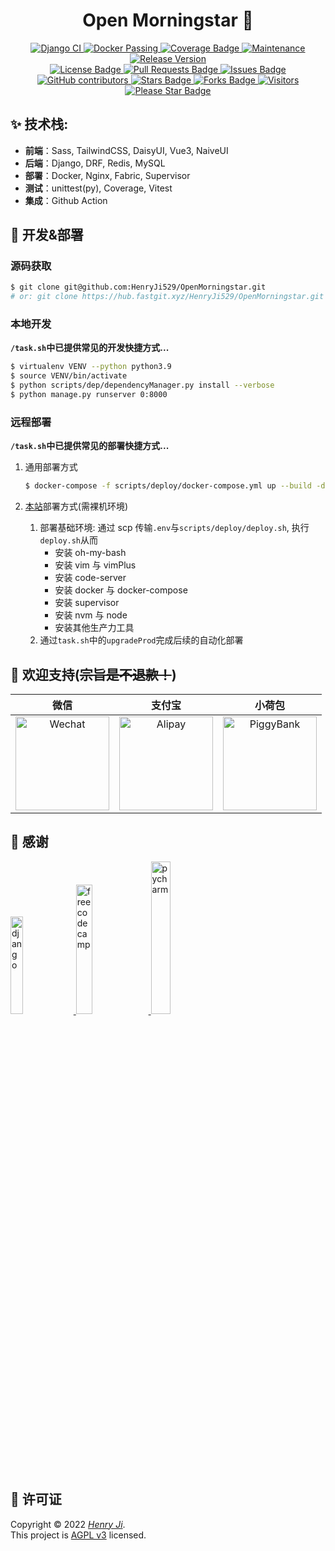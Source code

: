 <div align="center">
	<h1>Open Morningstar 👋</h1>
	<a href="https://github.com/HenryJi529/OpenMorningstar/actions/workflows/django.yml">
		<img src="https://github.com/HenryJi529/OpenMorningstar/actions/workflows/django.yml/badge.svg"
			alt="Django CI" />
	</a>
	<a href="https://github.com/HenryJi529/OpenMorningstar/blob/main/scripts/deploy/docker-compose.yml">
		<img src="https://img.shields.io/badge/docker-passing-brightgreen"
			alt="Docker Passing" />
	</a>
	<a href="https://morningstar369.com/coverage/">
		<img src="https://img.shields.io/badge/coverage-click-brightgreen"
			alt="Coverage Badge" />
	</a>
	<a href="https://github.com/HenryJi529/OpenMorningstar/graphs/commit-activity">
		<img src="https://img.shields.io/badge/Maintained%3F-yes-green.svg"
			alt="Maintenance" />
	</a>
	<a href="https://github.com/HenryJi529/OpenMorningstar/releases">
		<img src="https://img.shields.io/github/v/tag/HenryJi529/OpenMorningstar"
			alt="Release Version" />
	</a>
	<br>
	<a href="https://github.com/HenryJi529/OpenMorningstar/blob/main/LICENSE">
		<img src="https://img.shields.io/badge/License-AGPLv3-yellow.svg"
			alt="License Badge" />
	</a>
	<a href="https://github.com/HenryJi529/OpenMorningstar/pulls">
		<img src="https://img.shields.io/github/issues-pr/HenryJi529/OpenMorningstar" alt="Pull Requests Badge"/>
	</a>
	<a href="https://github.com/HenryJi529/OpenMorningstar/issues">
		<img src="https://img.shields.io/github/issues/HenryJi529/OpenMorningstar" alt="Issues Badge"/>
	</a>
	<a href="https://github.com/HenryJi529/OpenMorningstar/graphs/contributors">
		<img alt="GitHub contributors" src="https://img.shields.io/github/contributors/HenryJi529/OpenMorningstar?color=2b9348">
	</a>
	<a href="https://github.com/HenryJi529/OpenMorningstar/stargazers">
		<img src="https://img.shields.io/github/stars/HenryJi529/OpenMorningstar" alt="Stars Badge"/>
	</a>
	<a href="https://github.com/HenryJi529/OpenMorningstar/network/members">
		<img src="https://img.shields.io/github/forks/HenryJi529/OpenMorningstar" alt="Forks Badge"/>
	</a>
	<a href="#">
		<img src="https://visitor-badge.laobi.icu/badge?page_id=HenryJi529.OpenMorningstar"
			alt="Visitors" />
	</a>
	<a href="https://github.com/HenryJi529/OpenMorningstar/stargazers">
		<img src="https://img.shields.io/static/v1?label=%F0%9F%8C%9F&message=If%20Useful&style=style=flat&color=BC4E99" alt="Please Star Badge"/>
	</a>
</div>

## ✨ 技术栈:

- **前端**：Sass, TailwindCSS, DaisyUI, Vue3, NaiveUI
- **后端**：Django, DRF, Redis, MySQL
- **部署**：Docker, Nginx, Fabric, Supervisor
- **测试**：unittest(py), Coverage, Vitest
- **集成**：Github Action

## 🚀 开发&部署

### 源码获取

```bash
$ git clone git@github.com:HenryJi529/OpenMorningstar.git
# or: git clone https://hub.fastgit.xyz/HenryJi529/OpenMorningstar.git
```

### 本地开发

**`/task.sh`中已提供常见的开发快捷方式...**

```bash
$ virtualenv VENV --python python3.9
$ source VENV/bin/activate
$ python scripts/dep/dependencyManager.py install --verbose
$ python manage.py runserver 0:8000
```

### 远程部署

**`/task.sh`中已提供常见的部署快捷方式...**

1. 通用部署方式

   ```bash
   $ docker-compose -f scripts/deploy/docker-compose.yml up --build -d
   ```

2. [本站](https://morningstar369.com)部署方式(需裸机环境)
   1. 部署基础环境: 通过 scp 传输`.env`与`scripts/deploy/deploy.sh`, 执行`deploy.sh`从而
      - 安装 oh-my-bash
      - 安装 vim 与 vimPlus
      - 安装 code-server
      - 安装 docker 与 docker-compose
      - 安装 supervisor
      - 安装 nvm 与 node
      - 安装其他生产力工具
   2. 通过`task.sh`中的`upgradeProd`完成后续的自动化部署

## 🙈 欢迎支持(~~宗旨是不退款！~~)

|                                                                    微信                                                                     |                                                                    支付宝                                                                     |                                                                      小荷包                                                                      |
| :-----------------------------------------------------------------------------------------------------------------------------------------: | :-------------------------------------------------------------------------------------------------------------------------------------------: | :----------------------------------------------------------------------------------------------------------------------------------------------: |
| <img src="https://cdn.jsdelivr.net/gh/HenryJi529/OpenMorningstar@main/Morningstar/static/base/img/微信收款码.png" alt="Wechat" width="150"> | <img src="https://cdn.jsdelivr.net/gh/HenryJi529/OpenMorningstar@main/Morningstar/static/base/img/支付宝收款码.png" alt="Alipay" width="150"> | <img src="https://cdn.jsdelivr.net/gh/HenryJi529/OpenMorningstar@main/Morningstar/static/base/img/小荷包收款码.png" alt="PiggyBank" width="150"> |

## 🙏 感谢

<a href="https://www.djangoproject.com/">
	<img width="20%"
		src="https://www.vectorlogo.zone/logos/djangoproject/djangoproject-icon.svg"
		alt="django">
</a>
<a href="https://www.freecodecamp.org/">
	<img width="23%"
		src="https://cdn.jsdelivr.net/gh/fizzed/font-mfizz@master/src/svg/freecodecamp.svg"
		alt="freecodecamp">
</a>
<a href="https://www.jetbrains.com/">
	<img width="25%"
		src="https://cdn.jsdelivr.net/gh/HenryJi529/OpenMorningstar@main/Morningstar/static/base/img/pycharm.svg"
		alt="pycharm">
</a>

## 📝 许可证

Copyright © 2022 _[Henry Ji](https://github.com/HenryJi529)_.<br/>
This project is [AGPL v3](https://raw.githubusercontent.com/HenryJi529/OpenMorningstar/main/LICENSE) licensed.

